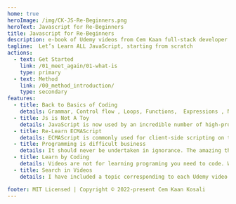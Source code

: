 ```yaml
---
home: true
heroImage: /img/CK-JS-Re-Beginners.png
heroText: Javascript for Re-Beginners 
title: Javascript for Re-Beginners
description: e-book of Udemy videos from Cem Kaan full-stack developer for 20 years
tagline:  Let’s Learn ALL JavaScript, starting from scratch
actions:
  - text: Get Started
    link: /01_meet_again/01-what-is
    type: primary
  - text: Method
    link: /00_method_introduction/
    type: secondary
features:
  - title: Back to Basics of Coding
    details: Grammar, Control flow , Loops, Functions,  Expressions , Numbers  ... EVERYTHING! I am teaching what I have learned in last 20 Years of FULL-STACK experience.  
  - title: Js is Not A Toy
    details: JavaScript is now used by an incredible number of high-profile applications, showing that deeper knowledge of this technology is an important skill for any web or mobile developer.
  - title: Re-Learn ECMAScript
    details: ECMAScript is commonly used for client-side scripting on the World Wide Web, and it is increasingly being used for writing server applications and services using Node.js. 
  - title: Programming is difficult business
    details: It should never be undertaken in ignorance. The amazing thing about JavaScript is that it is possible to get work done with it without knowing much about the language, or even knowing much about programming.
  - title: Learn by Coding
    details: Videos are not for learning programing you need to code. When you will come across a problem to solve you will not get anxious about it. You will be confident that you will know where to find topic related with new problem.
  - title: Search in Videos 
    details: I have included a topic corresponding to each Udemy video. You will be more confident while building you own solutions, you will be able to search then watch it's video.  JS is a language with enormous expressive power. It is even better when you know what you’re doing. 

footer: MIT Licensed | Copyright © 2022-present Cem Kaan Kosali
---
```

